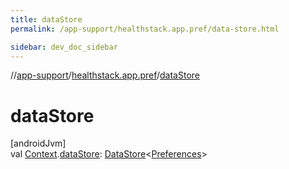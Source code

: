 ```yaml
---
title: dataStore
permalink: /app-support/healthstack.app.pref/data-store.html

sidebar: dev_doc_sidebar
---
```

//[app-support](../../index.html)/[healthstack.app.pref](index.html)/[dataStore](data-store.html)



# dataStore



[androidJvm]\
val [Context](https://developer.android.com/reference/kotlin/android/content/Context.html).[dataStore](data-store.html): [DataStore](https://developer.android.com/reference/kotlin/androidx/datastore/core/DataStore.html)&lt;[Preferences](https://developer.android.com/reference/kotlin/androidx/datastore/preferences/core/Preferences.html)&gt;




